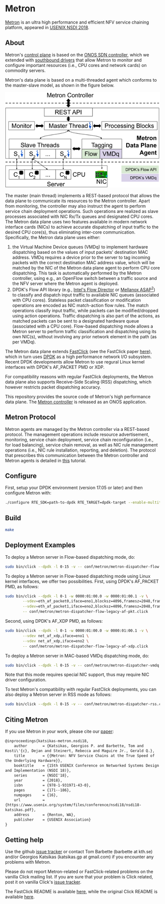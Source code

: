 Metron
=========
[Metron][metron-paper] is an ultra high performance and efficient NFV service chaining platform, appeared in [USENIX NSDI 2018][metron-nsdi-page].


About
----
Metron's [control plane][metron-ctrl] is based on the [ONOS SDN controller][onos], which we extended with [southbound drivers][metron-driver] that allow Metron to monitor and configure important resources (i.e., CPU cores and network cards) on commodity servers.

Metron's data plane is based on a multi-threaded agent which conforms to the master-slave model, as shown in the figure below.

<p align="center">
    <img src="img/metron-agent-arch.png" alt="metron agent's architecture">
</p>

The master (main thread) implements a REST-based protocol that allows the data plane to communicate its resources to the Metron controller. Apart from monitoring, the controller may also instruct the agent to perform service chain deployment operations. Such operations are realized as slave processes associated with NIC Rx/Tx queues and designated CPU cores.
The Metron data plane uses two features available in modern network interface cards (NICs) to achieve accurate dispatching of input traffic to the desired CPU core(s), thus eliminating inter-core communication.
Specifically, the Metron data plane uses either:
  1. the Virtual Machine Device queues (VMDq) to implement hardware dispatching based on the values of input packets' destination MAC address. VMDq requires a device prior to the server to tag incoming packets with the correct destination MAC address value, which will be matched by the NIC of the Metron data plane agent to perform CPU core dispatching.
This task is automatically performed by the Metron controller, using e.g., an OpenFlow switch between a traffic source and the NFV server where the Metron agent is deployed.
  2. DPDK's Flow API library (e.g., [Intel's Flow Director][intel-flowdir] or [Mellanox ASAP<sup>2</sup>][mlnx-asap2]) to classify and dispatch input traffic to available NIC queues (associated with CPU cores). Stateless packet classification or modification operations are encoded as NIC match-action flow rules. The match operations classify input traffic, while packets can be modified/dropped using action operations. Traffic dispatching is also part of the actions, as matched packets can be sent to a designated hardware queue (associated with a CPU core). Flow-based dispatching mode allows a Metron server to perform traffic classification and dispatching using its own NIC(s), without involving any prior network element in the path (as per VMDq).

The Metron data plane extends [FastClick][fastclick] (see the FastClick paper [here][fastclick-paper]), which in turn uses [DPDK][dpdk] as a high performance network I/O subsystem.
Recent DPDK developments allow Metron to use regural Linux kernel interfaces with DPDK's AF_PACKET PMD or XDP.

For compatibility reasons with regular FastClick deployments, the Metron data plane also supports Receive-Side Scaling (RSS) dispatching, which however restricts packet dispatching accuracy.

This repository provides the source code of Metron's high performance data plane.
The [Metron controller][metron-ctrl] is released as an ONOS application.


Metron Protocol
----
Metron agents are managed by the Metron controller via a REST-based protocol.
The management operations include resource advertisement, monitoring, service chain deployment, service chain reconfiguration (i.e., for load balancing), service chain removal, as well as NIC rule management operations (i.e., NIC rule installation, reporting, and deletion).
The protocol that prescribes this communication between the Metron controller and Metron agents is detailed in [this][metron-tutorial] tutorial.


Configure
----
First, setup your DPDK environment (version 17.05 or later) and then configure Metron with:
```bash
./configure RTE_SDK=path-to-dpdk RTE_TARGET=dpdk-target --enable-multithread --disable-linuxmodule --enable-intel-cpu --enable-user-multithread --verbose CFLAGS="-std=gnu11 -O3" CXXFLAGS="-std=gnu++14 -O3" --disable-dynamic-linking --enable-poll --enable-bound-port-transfer --enable-dpdk --enable-batch --with-netmap=no --enable-zerocopy --enable-dpdk-pool --disable-dpdk-packet --enable-nanotimestamp --enable-all-elements --enable-json --enable-cpu-load --enable-task-stats
```


Build
----
```bash
make
```


Deployment Examples
----
To deploy a Metron server in Flow-based dispatching mode, do:
```bash
sudo bin/click --dpdk -l 0-15 -v -- conf/metron/metron-dispatcher-flow.click
```

To deploy a Metron server in Flow-based dispatching mode using Linux kernel interfaces, we offer two possibilities.
First, using DPDK's AF_PACKET PMD, as follows:
```bash
sudo bin/click --dpdk -l 0-1 -w 0000:01:00.0 -w 0000:01:00.1 -v \
        --vdev=eth_af_packet0,iface=eno1,blocksz=4096,framesz=2048,framecnt=512,qpairs=1,qdisc_bypass=0 \
        --vdev=eth_af_packet1,iface=eno2,blocksz=4096,framesz=2048,framecnt=512,qpairs=1,qdisc_bypass=0 \
        -- conf/metron/metron-dispatcher-flow-legacy-af-pkt.click
```

Second, using DPDK's AF_XDP PMD, as follows:
```bash
sudo bin/click --dpdk -l 0-1 -w 0000:01:00.0 -w 0000:01:00.1 -v \
        --vdev net_af_xdp,iface=eno1 \
        --vdev net_af_xdp,iface=eno2 \
        -- conf/metron/metron-dispatcher-flow-legacy-af-xdp.click
```

To deploy a Metron server in MAC-based VMDq dispatching mode, do:
```bash
sudo bin/click --dpdk -l 0-15 -v -- conf/metron/metron-dispatcher-vmdq.click
```
Note that this mode requires special NIC support, thus may require NIC driver configuration.

To test Metron's compatibility with regular FastClick deployments, you can also deploy a Metron server in RSS mode as follows:
```bash
sudo bin/click --dpdk -l 0-15 -v -- conf/metron/metron-dispatcher-rss.click
```


Citing Metron
----
If you use Metron in your work, please cite our [paper][metron-paper]:
```
@inproceedings{katsikas-metron.nsdi18,
	author       = {Katsikas, Georgios P. and Barbette, Tom and Kosti\'{c}, Dejan and Steinert, Rebecca and Maguire Jr., Gerald Q.},
	title        = {{Metron: NFV Service Chains at the True Speed of the Underlying Hardware}},
	booktitle    = {15th USENIX Conference on Networked Systems Design and Implementation (NSDI 18)},
	series       = {NSDI'18},
	year         = {2018},
	isbn         = {978-1-931971-43-0},
	pages        = {171--186},
	numpages     = {16},
	url          = {https://www.usenix.org/system/files/conference/nsdi18/nsdi18-katsikas.pdf},
	address      = {Renton, WA},
	publisher    = {USENIX Association}
}
```


Getting help
----
Use the github [issue tracker][fastclick-issue-tracker] or contact Tom Barbette (barbette at kth.se) and/or
Georgios Katsikas (katsikas.gp at gmail.com) if you encounter any problems with Metron.

Please do not report Metron-related or FastClick-related problems on the vanilla Click mailing list.
If you are sure that your problem is Click related, post it on vanilla Click's [issue tracker][click-issue-tracker].

The FastClick README is available [here][fastclick-readme], while the original Click README is available [here][click-readme].

[metron-paper]: https://www.usenix.org/system/files/conference/nsdi18/nsdi18-katsikas.pdf
[metron-nsdi-page]: https://www.usenix.org/conference/nsdi18/presentation/katsikas
[onos]: https://onosproject.org/
[metron-ctrl]: https://github.com/gkatsikas/onos/tree/metron-ctrl/apps/metron
[metron-driver]: https://github.com/opennetworkinglab/onos/tree/master/drivers/server
[metron-tutorial]: https://wiki.onosproject.org/display/ONOS/Server+Device+Driver+Tutorial
[fastclick]: https://github.com/tbarbette/fastclick
[fastclick-paper]: https://orbi.uliege.be/bitstream/2268/181954/1/userspaceio.pdf
[dpdk]: https://dpdk.org/
[fastclick-issue-tracker]: https://github.com/tbarbette/fastclick/issues
[click-issue-tracker]: https://github.com/kohler/click/issues
[fastclick-readme]: README.fastclick.md
[click-readme]: README.original.md
[intel-flowdir]: https://www.intel.com/content/dam/www/public/us/en/documents/white-papers/intel-ethernet-flow-director.pdf
[mlnx-asap2]: https://www.mellanox.com/products/ASAP2
